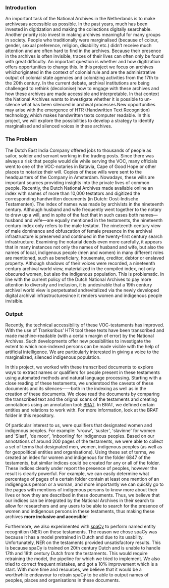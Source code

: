### Introduction

An important task of the National Archives in the Netherlands is to make archivesas accessible as possible. In the past years, much has been invested in digitization and making the collections digitally searchable. Another priority isto invest in making archives meaningful for many groups in society. People who traditionally were marginalised (because of colour, gender, sexual preference, religion, disability etc.) didn’t receive much attention and are often hard to find in the archives. Because their presence in the archives is often invisible, traces of their lives can often only be found with great difficulty. An important question is whether and how digitization offers opportunities to change this. In this project we focus on archives whichoriginated in the context of colonial rule and are the administrative output of colonial state agencies and colonizing activities from the 17th to the 20th century. In the current debate, archival institutions are being challenged to rethink (decolonise) how to engage with these archives and how these archives are made accessible and interpretable. In that context the National Archives wants to investigate whether it is possible to un-silence what has been silenced in archival processes.New opportunities may arise with the emergence of HTR (Handwritten Text Recognition) technology,which makes handwritten texts computer readable. In this project, we will explore the possibilities to develop a strategy to identify marginalised and silenced voices in these archives.

### The Problem 

The Dutch East India Company offered jobs to thousands of people as sailor, soldier and servant working in the trading posts. Since there was always a risk that people would die while serving the VOC, many officials went to one of the VOC-notaries in Batavia, Cape of Good Hope or other places to notarize their will. Copies of these wills were sent to the headquarters of the Company in Amsterdam. Nowadays, these wills are important sources providing insights into the private lives of common people. Recently, the Dutch National Archives made available online an index with names of more than 10,000 testators and digitized the corresponding handwritten documents (in Dutch: Oost-Indische Testamenten). The index of names was made by archivists in the nineteenth century. Although husband and wife frequently went together to the notary to draw up a will, and in spite of 
the fact that in such cases both names—husband and wife—are equally mentioned in the testaments, the nineteenth century index only refers to the male testator. The nineteenth century view of male dominance and obfuscation of female presence in the archival infrastructure is preserved and continued in the twenty-first century search infrastructure. Examining the notarial deeds even more carefully, it appears that in many instances not only the names of husband and wife, but also the names of local, indigenous people (men and women) in many different roles are mentioned, such as beneficiary, housemate, creditor, debtor or enslaved property. Although shadows of their voices were recorded, a nineteenth century archival world view, materialized in the compiled index, not only obscured women, but also the indigenous population. This is problematic. In line with the current policy of the Dutch National Archives to pay more attention to diversity and inclusion, it is undesirable that a 19th century archival world view is perpetuated andrevitalized via the newly developed digital archival infrastructuresince it renders women and indigenous people invisible.

### Output

Recently, the technical accessibility of these VOC-testaments has improved. With the use of Tranksribus’ HTR tool these texts have been transcribed and made machine-readable (with a certain margin of error) by the National Archives. Such developments offer new possibilities to investigate the extent to which non-indexed persons can be made visible with the help of artificial intelligence. We are particularly interested in giving a voice to the marginalized, silenced indigenous population.

In this project, we worked with these transcribed documents to explore ways to extract names or qualifiers for people present in these testaments using automated methods and natural language processing. Starting with a close reading of these testaments, we understood the caveats of these documents and its silences——both in the indexing as well as in the creation of these documents. We close read the documents by comparing the transcribed text and the orignal scans of the testaments and creating annotations using an annotation tool: [BRAT](https://brat.nlplab.org/). In BRAT, we defined certain entities and relations to work with. For more information, look at the BRAT folder in this repository.

Of particular interest to us, were qualifiers that designated women and indigenous peoples. For example: 'vrouw', 'suster', 'slavinne' for women and 'Slaaf', 'de moor', 'inboorling' for indigenous peoples. Based on our annotations of around 200 pages of the testaments, we were able to collect a set of terms that designated men, women, indigenous peoples (as well as for geopolitical entities and organisations). Using these set of terms, we created an index for women and indigenous for the folder 6847 of the testaments, but similar indices could be created for any or all of the folder. These indices clearly under report the presence of peoples, however the result is clearly powerful. For example, we can easily determine what percentage of pages of a certain folder contain at least one mention of an indigengous person or a woman, and more importantly we can quickly go to the pages with mentions of indigenous persons to know more about their lives or how they are described in these documents. Thus, we believe that our indices can be integrated by the National Archives in their search to allow for researchers and any users to be able to search for the presence of women and indigenous persons in these testaments, thus making these archives **more inclusive and accesible**!

Furthermore, we also experimented with [spaCy](https://spacy.io/) to perform named entity recognition (NER) on these testaments. The reason we chose spaCy was because it has a model pretrained in Dutch and due to its usability. Unfortunately, NER on the testaments provided unsatisfactory results. This is because spaCy is trained on 20th century Dutch and is unable to handle 17th and 18th century Dutch from the testaments. This would require retraining the model, the pipeline for which we tried to implement. We also tried to correct frequent mistakes, and got a 10% improvement which is a start. With more time and resources, we believe that it would be a worthwhile endeavour to retrain spaCy to be able to output names of peoples, places and organisations in these documents.
